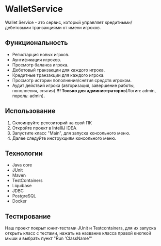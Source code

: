 # WalletService

Wallet Service - это сервис, который управляет кредитными/дебетовыми транзакциями от имени игроков.

## Функциональность
- Регистарция новых игрков.
- Аунтификация игроков.
- Просмотр баланса игрока.
- Дебетовый транзакции для каждого игрока.
- Кредитные транзакции для каждого игрока.
- Просмотр истории пополнения/снятия средств игроком.
- Аудит действий игрока (авторизация, завершение работы, пополнения, снятия) **!!! Только для администраторов**(Логин: admin, пороль: admin).


## Использование
1. Склоинруйте репозиторий на свой ПК
2. Откройте проект в IntelliJ IDEA.
3. Запустите класс "Main", для запуска консольного меню.
4. Далее следуйте инструкциям консольного меню.

## Технологии
* Java core
* JUnit
* Maven
* TestContainers
* Liquibase
* JDBC
* PostgreSQL
* Docker

## Тестирование
Наш проект покрыт юнит-тестами JUnit и Testcontainers, для их запуска открыть класс с тестами, нажать на название класса правой кнопкой мыши и выбрать пункт "Run 'ClassName'"
